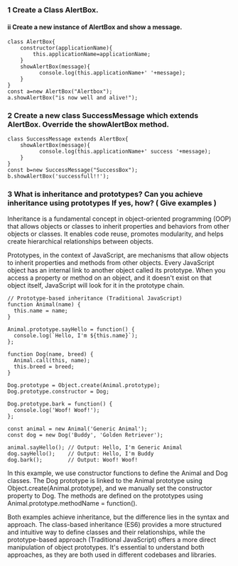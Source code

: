 ### 1 Create a Class AlertBox.

#### ii Create a new instance of AlertBox and show a message.

```
class AlertBox{
    constructor(applicationName){
        this.applicationName=applicationName;
    }
    showAlertBox(message){
          console.log(this.applicationName+' '+message);
    }
}
const a=new AlertBox("Alertbox");
a.showAlertBox("is now well and alive!");
```

### 2 Create a new class SuccessMessage which extends AlertBox. Override the showAlertBox method.

```
class SuccessMessage extends AlertBox{
    showAlertBox(message){
          console.log(this.applicationName+' success '+message);
    }
}
const b=new SuccessMessage("SuccessBox");
b.showAlertBox('successfull!!');
```

### 3 What is inheritance and prototypes? Can you achieve inheritance using prototypes If yes, how? ( Give examples )

Inheritance is a fundamental concept in object-oriented programming (OOP) that allows objects or classes to inherit properties and behaviors from other objects or classes. It enables code reuse, promotes modularity, and helps create hierarchical relationships between objects.

Prototypes, in the context of JavaScript, are mechanisms that allow objects to inherit properties and methods from other objects. Every JavaScript object has an internal link to another object called its prototype. When you access a property or method on an object, and it doesn't exist on that object itself, JavaScript will look for it in the prototype chain.

```
// Prototype-based inheritance (Traditional JavaScript)
function Animal(name) {
  this.name = name;
}

Animal.prototype.sayHello = function() {
  console.log(`Hello, I'm ${this.name}`);
};

function Dog(name, breed) {
  Animal.call(this, name);
  this.breed = breed;
}

Dog.prototype = Object.create(Animal.prototype);
Dog.prototype.constructor = Dog;

Dog.prototype.bark = function() {
  console.log('Woof! Woof!');
};

const animal = new Animal('Generic Animal');
const dog = new Dog('Buddy', 'Golden Retriever');

animal.sayHello(); // Output: Hello, I'm Generic Animal
dog.sayHello();    // Output: Hello, I'm Buddy
dog.bark();        // Output: Woof! Woof!
```

In this example, we use constructor functions to define the Animal and Dog classes. The Dog prototype is linked to the Animal prototype using Object.create(Animal.prototype), and we manually set the constructor property to Dog. The methods are defined on the prototypes using Animal.prototype.methodName = function().

Both examples achieve inheritance, but the difference lies in the syntax and approach. The class-based inheritance (ES6) provides a more structured and intuitive way to define classes and their relationships, while the prototype-based approach (Traditional JavaScript) offers a more direct manipulation of object prototypes. It's essential to understand both approaches, as they are both used in different codebases and libraries.
